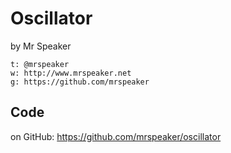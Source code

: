 # Oscillator

by Mr Speaker

    t: @mrspeaker
    w: http://www.mrspeaker.net
    g: https://github.com/mrspeaker

## Code

on GitHub: https://github.com/mrspeaker/oscillator



